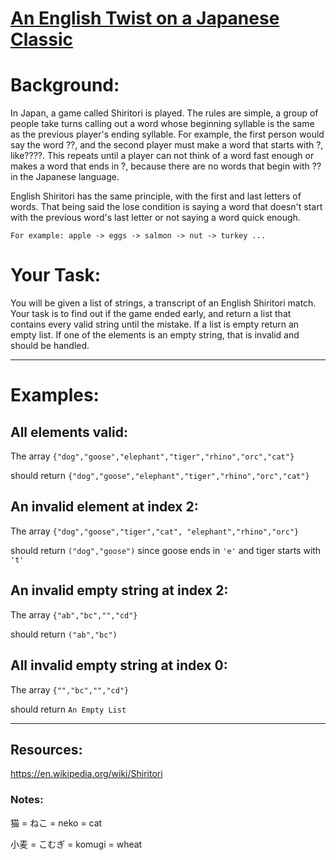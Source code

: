 # [An English Twist on a Japanese Classic](https://www.codewars.com/kata/an-english-twist-on-a-japanese-classic "https://www.codewars.com/kata/5b04be641839f1a0ab000151")

# Background:
In Japan, a game called Shiritori is played. The rules are simple, a group of people take turns calling out a word whose beginning syllable is the same as the previous player's ending syllable. For example, the first person would say the word ??, and the second player must make a word that starts with ?, like????. This repeats until a player can not think of a word fast enough or makes a word that ends in ?, because there are no words that begin with ??in the Japanese language.

English Shiritori has the same principle, with the first and last letters of words. That being said the lose condition is saying a word that doesn't start with the previous word's last letter or not saying a word quick enough. 

``` For example: apple -> eggs -> salmon -> nut -> turkey ... ```


# Your Task:
You will be given a list of strings, a transcript of an English Shiritori match. Your task is to find out if the game ended early, and return a list that contains every valid string until the mistake. If a list is empty return an empty list. If one of the elements is an empty string, that is invalid and should be handled. 
**************************************************************************************
# Examples:

## All elements valid:
The array ```{"dog","goose","elephant","tiger","rhino","orc","cat"}```

should return `{"dog","goose","elephant","tiger","rhino","orc","cat"}`

## An invalid element at index 2:
The array ``` {"dog","goose","tiger","cat", "elephant","rhino","orc"} ``` 

should return ``` ("dog","goose") ``` 
since goose ends in `'e'` and tiger starts with `'t'`
## An invalid empty string at index 2:
The array ``` {"ab","bc","","cd"} ``` 

should return ``` ("ab","bc") ```

## All invalid empty string at index 0:
The array ``` {"","bc","","cd"} ``` 

should return ``` An Empty List ```

**************************************************************************************
## Resources:
https://en.wikipedia.org/wiki/Shiritori

###  Notes:

猫 = ねこ = neko = cat

小麦 = こむぎ = komugi = wheat
